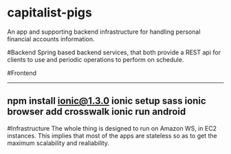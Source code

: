 capitalist-pigs
===============

An app and supporting backend infrastructure for handling personal financial accounts information.

#Backend
Spring based backend services, that both provide a REST api for clients to use and periodic operations to perform
on schedule.

#Frontend

----
npm install ionic@1.3.0
ionic setup sass
ionic browser add crosswalk
ionic run android
----

#Infrastructure
The whole thing is designed to run on Amazon WS, in EC2 instances. This implies that most of the apps are stateless so as to
get the maximum scalability and realiability.
